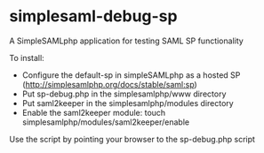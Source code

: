 simplesaml-debug-sp
===================

A SimpleSAMLphp application for testing SAML SP functionality

To install:
* Configure the default-sp in simpleSAMLphp as a hosted SP (http://simplesamlphp.org/docs/stable/saml:sp)
* Put sp-debug.php in the simplesamlphp/www directory
* Put saml2keeper in the simplesamlphp/modules directory
* Enable the saml2keeper module: touch simplesamlphp/modules/saml2keeper/enable

Use the script by pointing your browser to the sp-debug.php script 
